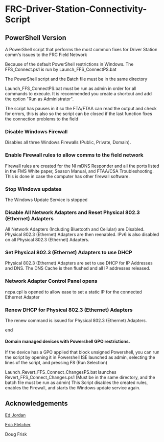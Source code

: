 # FRC-Driver-Station-Connectivity-Script

## PowerShell Version
A PowerShell script that performs the most common fixes for Driver Station comm's issues to the FRC Field Network

Because of the default PowerShell restrictions in Windows. The FFS_Connect.ps1 is run by Launch_FFS_ConnectPS.bat

The PowerShell script and the Batch file must be in the same directory

Launch_FFS_ConnectPS.bat must be run as admin in order for all commands to execute. It is recommended you create a shortcut and add the option "Run as Administrator".

The script has pauses in it so the FTA/FTAA can read the output and check for errors, this is also so the script can be closed if the last function fixes the connection problems to the field

### Disable Windows Firewall
Disables all three Windows Firewalls (Public, Private, Domain).

### Enable Firewall rules to allow comms to the field network
Firewall rules are created for the NI mDNS Responder and all the ports listed in the FMS White paper, Season Manual, and FTAA/CSA Troubleshooting. This is done in case the computer has other firewall software.

### Stop Windows updates
The Windows Update Service is stopped

### Disable All Network Adapters and Reset Physical 802.3 (Ethernet) Adapters
All Network Adapters (Including Bluetooth and Cellular) are Disabled. Physical 802.3 (Ethernet) Adapters are then reenabled.
IPv6 is also disabled on all Physical 802.3 (Ethernet) Adapters.

### Set Physical 802.3 (Ethernet) Adapters to use DHCP
Physical 802.3 (Ethernet) Adapters are set to use DHCP for IP Addresses and DNS. 
The DNS Cache is then flushed and all IP addresses released.

### Network Adapter Control Panel opens
ncpa.cpl is opened to allow ease to set a static IP for the connected Ethernet Adapter

### Renew DHCP for Physical 802.3 (Ethernet) Adapters
The renew command is issued for Physical 802.3 (Ethernet) Adapters.

end

#### Domain managed devices with Powershell GPO restrictions.
If the device has a GPO applied that block unsigned Powershell, you can run the script by opening it in Powershell ISE launched as admin, selecting the lines of the script, and pressing F8 (Run Selection)




Launch_Revert_FFS_Connect_ChangesPS.bat launches Revert_FFS_Connect_Changes.ps1 (Must be in the same directory, and the batch file must be run as admin)
This Script disables the created rules, enables the Firewall, and starts the Windows update service again.



## Acknowledgements
[Ed Jordan](https://github.com/ejordan376)

[Eric Fletcher](https://github.com/fletch3555)

Doug Frisk
